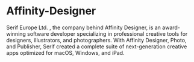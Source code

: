 # Affinity-Designer
Serif Europe Ltd. , the company behind Affinity Designer, is an award-winning software developer specializing in professional creative tools for designers, illustrators, and photographers. With Affinity Designer, Photo, and Publisher, Serif created a complete suite of next-generation creative apps optimized for macOS, Windows, and iPad. 
